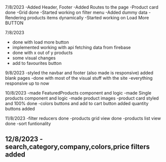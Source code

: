 7/8/2023
-Added Header, Footer
-Added Routes to the page
-Product card done
-Grid done
-Started working on filter menu
-Added dummy data
-Rendering products items dynamically 
-Started working on Load More BUTTON

7/8/2023
- done with load more button
- implemented working with api fetching data from firebase
- done with x out of y products
- some visual changes
- add to favourites button

9/8/2023
-styled the navbar and footer (also made is responsive) added blank pages 
-done with most of the visual stuff with the site
-everything responsive up to now

10/8/2023
-made FeaturedProducts component and logic
-made Single products component and logic
-made product images
-product card styled and 100% done
-colors buttons and add to cart button added quantity buttons added

11/8/2023
-filter reducers done
-products grid view done
-products list view done
-sort funtionality

12/8/2023
-search,category,company,colors,price filters added
-





